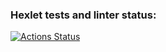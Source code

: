 ### Hexlet tests and linter status:
[![Actions Status](https://github.com/Alexcey/frontend-project-lvl1/workflows/hexlet-check/badge.svg)](https://github.com/Alexcey/frontend-project-lvl1/actions)